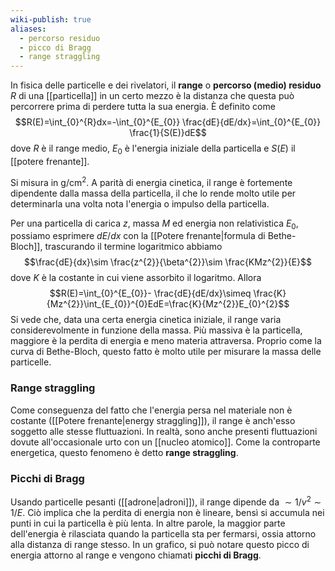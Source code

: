 ```yaml
---
wiki-publish: true
aliases:
  - percorso residuo
  - picco di Bragg
  - range straggling
---
```

In fisica delle particelle e dei rivelatori, il **range** o **percorso (medio) residuo** $R$ di una [[particella]] in un certo mezzo è la distanza che questa può percorrere prima di perdere tutta la sua energia. È definito come
$$R(E)=\int_{0}^{R}dx=-\int_{0}^{E_{0}} \frac{dE}{dE/dx}=\int_{0}^{E_{0}} \frac{1}{S(E)}dE$$
dove $R$ è il range medio, $E_{0}$ è l'energia iniziale della particella e $S(E)$ il [[potere frenante]].

Si misura in g/cm$^{2}$. A parità di energia cinetica, il range è fortemente dipendente dalla massa della particella, il che lo rende molto utile per determinarla una volta nota l'energia o impulso della particella.

Per una particella di carica $z$, massa $M$ ed energia non relativistica $E_{0}$, possiamo esprimere $dE/dx$ con la [[Potere frenante|formula di Bethe-Bloch]], trascurando il termine logaritmico abbiamo
$$\frac{dE}{dx}\sim \frac{z^{2}}{\beta^{2}}\sim \frac{KMz^{2}}{E}$$
dove $K$ è la costante in cui viene assorbito il logaritmo. Allora
$$R(E)=\int_{0}^{E_{0}}- \frac{dE}{dE/dx}\simeq \frac{K}{Mz^{2}}\int_{E_{0}}^{0}EdE=\frac{K}{Mz^{2}}E_{0}^{2}$$
Si vede che, data una certa energia cinetica iniziale, il range varia considerevolmente in funzione della massa. Più massiva è la particella, maggiore è la perdita di energia e meno materia attraversa. Proprio come la curva di Bethe-Bloch, questo fatto è molto utile per misurare la massa delle particelle.
### Range straggling
Come conseguenza del fatto che l'energia persa nel materiale non è costante ([[Potere frenante|energy straggling]]), il range è anch'esso soggetto alle stesse fluttuazioni. In realtà, sono anche presenti fluttuazioni dovute all'occasionale urto con un [[nucleo atomico]]. Come la controparte energetica, questo fenomeno è detto **range straggling**.
### Picchi di Bragg
Usando particelle pesanti ([[adrone|adroni]]), il range dipende da $\sim1/v^{2}\sim1/E$. Ciò implica che la perdita di energia non è lineare, bensì si accumula nei punti in cui la particella è più lenta. In altre parole, la maggior parte dell'energia è rilasciata quando la particella sta per fermarsi, ossia attorno alla distanza di range stesso. In un grafico, si può notare questo picco di energia attorno al range e vengono chiamati **picchi di Bragg**.